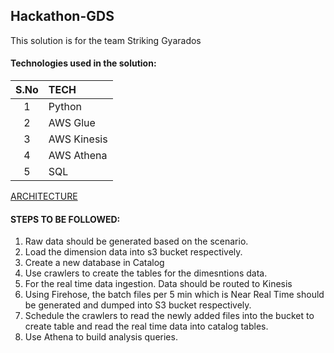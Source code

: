 ## Hackathon-GDS
This solution is for the team Striking Gyarados

#### Technologies used in the solution:
|S.No|TECH|
|:--:|:---|
|1   |Python|
|2 |AWS Glue|
|3 |AWS Kinesis|
|4 |AWS Athena|
|5 |SQL|

[ARCHITECTURE](https://github.com/AnirudhSaber/Hackathon-GDS/blob/main/ad-campaign-pipelie.pdf)

#### STEPS TO BE FOLLOWED:
1. Raw data should be generated based on the scenario.
2. Load the dimension data into s3 bucket respectively.
3. Create a new database in Catalog
4. Use crawlers to create the tables for the dimesntions data.
5. For the real time data ingestion. Data should be routed to Kinesis
6. Using Firehose, the batch files per 5 min which is Near Real Time should be generated and dumped into S3 bucket respectively.
7. Schedule the crawlers to read the newly added files into the bucket to create table and read the real time data into catalog tables.
8. Use Athena to build analysis queries.
